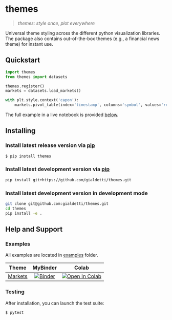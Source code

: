 # themes
> _themes: style once, plot everywhere_

Universal theme styling across the different python visualization libraries. The package also contains out-of-the-box themes (e.g., a financial news theme) for instant use.

## Quickstart

```python
import themes
from themes import datasets

themes.register()
markets = datasets.load_markets()

with plt.style.context('capon'):
    markets.pivot_table(index='timestamp', columns='symbol', values='relative_price').plot()
```

The full example in a live notebook is provided [below](#examples).

## Installing
### Install latest release version via [pip](https://pip.pypa.io/en/stable/quickstart/)
```bash
$ pip install themes
```

### Install latest development version via [pip](https://pip.pypa.io/en/stable/quickstart/)
```bash
pip install git+https://github.com/gialdetti/themes.git
```

### Install latest development version in development mode
```bash
git clone git@github.com:gialdetti/themes.git
cd themes
pip install -e .
```

## Help and Support

### Examples
All examples are located in [examples](examples) folder.

|     Theme    |   MyBinder   | Colab |
| ------------ | :----------: | :---: |
| [Markets](https://nbviewer.jupyter.org/github/gialdetti/themes/blob/master/examples/plot-markets.ipynb) | [![Binder](https://mybinder.org/badge_logo.svg)](https://mybinder.org/v2/gh/gialdetti/themes/master?filepath=examples/markets.ipynb) | [![Open In Colab](https://colab.research.google.com/assets/colab-badge.svg)](https://colab.research.google.com/github/gialdetti/themes/blob/master/examples/markets.ipynb) | 

### Testing
After installation, you can launch the test suite:
```bash
$ pytest
```

